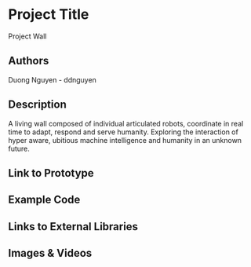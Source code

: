 # Project Title
Project Wall

## Authors
Duong Nguyen - ddnguyen

## Description
A living wall composed of individual articulated robots, coordinate in real time to adapt, respond and serve humanity. Exploring the interaction of hyper aware, ubitious machine intelligence and humanity in an unknown future.

## Link to Prototype

## Example Code

## Links to External Libraries

## Images & Videos

